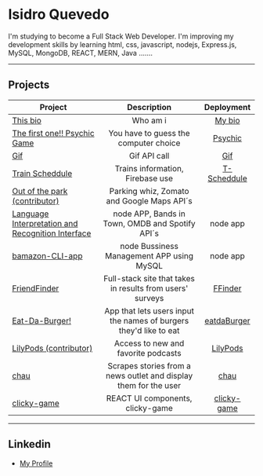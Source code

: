 # Isidro Quevedo
I'm studying to become a Full Stack Web Developer. I'm improving my development skills by learning html, css, javascript, nodejs, Express.js,    MySQL, MongoDB, REACT, MERN, Java .......

____

## Projects

| Project       | Description   | Deployment   |
| ------------- |:-------------:|:-------------:|
| [This bio](https://iquevedom.github.io/My_Bio/) | Who am i | [My bio](https://iquevedom.github.io/My_Bio/) |
| [The first one!! Psychic Game](https://iquevedom.github.io/Psychic-Game/) | You have to guess the computer choice | [Psychic](https://iquevedom.github.io/Psychic-Game/) |
| [Gif](https://iquevedom.github.io/Giphy_API/) | Gif API call | [Gif](https://iquevedom.github.io/Giphy_API/)  |
| [Train Scheddule](https://iquevedom.github.io/train_scheduler_assignment/)| Trains information, Firebase use | [T-Scheddule](https://iquevedom.github.io/train_scheduler_assignment/) |
| [Out of the park (contributor)](https://github.com/irishjedi77/Parking) | Parking whiz, Zomato and Google Maps API´s |  |
| [Language Interpretation and Recognition Interface](https://github.com/iquevedom/liri-node-app) | node APP, Bands in Town, OMDB and Spotify API´s | node app |
| [bamazon-CLI-app](https://github.com/iquevedom/bamazon-CLI-app) | node Bussiness Management APP using MySQL | node app |
| [FriendFinder](https://github.com/iquevedom/FriendFinder) | Full-stack site that takes in results from users' surveys | [FFinder](https://guarded-sands-81391.herokuapp.com) |
| [Eat-Da-Burger!](https://github.com/iquevedom/burguer) | App that lets users input the names of burgers they'd like to eat | [eatdaBurger](https://radiant-falls-17293.herokuapp.com/) |
| [LilyPods (contributor)](https://github.com/sgttenor/LillyPods) | Access to new and favorite podcasts | [LilyPods](https://still-waters-40232.herokuapp.com/) |
| [chau ](https://github.com/iquevedom/chau) | Scrapes stories from a news outlet and display them for the user | [chau](https://floating-peak-21160.herokuapp.com/) |
| [clicky-game ](https://github.com/iquevedom/react-clicky-game) | REACT UI components, clicky-game | [clicky-game](https://github.com/iquevedom/react-clicky-game) |

____

## Linkedin

* [My Profile](https://www.linkedin.com/in/isidro-quevedo/)